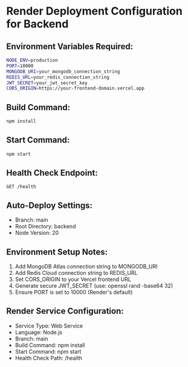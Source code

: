 # Render Deployment Configuration for Backend

## Environment Variables Required:
```bash
NODE_ENV=production
PORT=10000
MONGODB_URI=your_mongodb_connection_string
REDIS_URL=your_redis_connection_string
JWT_SECRET=your_jwt_secret_key
CORS_ORIGIN=https://your-frontend-domain.vercel.app
```

## Build Command:
```bash
npm install
```

## Start Command:
```bash
npm start
```

## Health Check Endpoint:
```
GET /health
```

## Auto-Deploy Settings:
- Branch: main
- Root Directory: backend
- Node Version: 20

## Environment Setup Notes:
1. Add MongoDB Atlas connection string to MONGODB_URI
2. Add Redis Cloud connection string to REDIS_URL  
3. Set CORS_ORIGIN to your Vercel frontend URL
4. Generate secure JWT_SECRET (use: openssl rand -base64 32)
5. Ensure PORT is set to 10000 (Render's default)

## Render Service Configuration:
- Service Type: Web Service
- Language: Node.js
- Branch: main
- Build Command: npm install
- Start Command: npm start
- Health Check Path: /health
